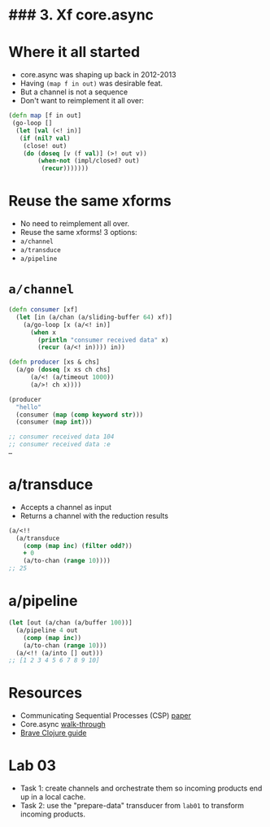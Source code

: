 # ### 3. Xf core.async

# Where it all started

* core.async was shaping up back in 2012-2013
* Having `(map f in out)` was desirable feat.
* But a channel is not a sequence
* Don't want to reimplement it all over:

```clojure
(defn map [f in out]
 (go-loop []
  (let [val (<! in)]
   (if (nil? val)
    (close! out)
    (do (doseq [v (f val)] (>! out v))
        (when-not (impl/closed? out)
         (recur)))))))
```

# Reuse the same xforms

* No need to reimplement all over.
* Reuse the same xforms! 3 options:
* `a/channel`
* `a/transduce`
* `a/pipeline`

# `a/channel`

```clojure
(defn consumer [xf]
  (let [in (a/chan (a/sliding-buffer 64) xf)]
    (a/go-loop [x (a/<! in)]
      (when x
        (println "consumer received data" x)
        (recur (a/<! in)))) in))

(defn producer [xs & chs]
  (a/go (doseq [x xs ch chs]
      (a/<! (a/timeout 1000))
      (a/>! ch x))))
```

```clojure
(producer
  "hello"
  (consumer (map (comp keyword str)))
  (consumer (map int)))

;; consumer received data 104
;; consumer received data :e
…
```

# a/transduce

* Accepts a channel as input
* Returns a channel with the reduction results

```clojure
(a/<!!
  (a/transduce
    (comp (map inc) (filter odd?))
    + 0
    (a/to-chan (range 10))))
;; 25
```

# a/pipeline

```clojure
(let [out (a/chan (a/buffer 100))]
  (a/pipeline 4 out
    (comp (map inc))
    (a/to-chan (range 10)))
  (a/<!! (a/into [] out)))
;; [1 2 3 4 5 6 7 8 9 10]
```

# Resources

* Communicating Sequential Processes (CSP) [paper](www.usingcsp.com/cspbook.pdf)
* Core.async [walk-through](https://github.com/clojure/core.async/blob/master/examples/walkthrough.clj)
* [Brave Clojure guide](https://www.braveclojure.com/core-async/)

# Lab 03

* Task 1: create channels and orchestrate them so incoming products end up in a local cache.
* Task 2: use the "prepare-data" transducer from `lab01` to transform incoming products.
